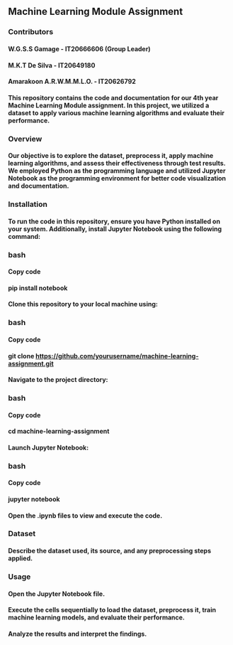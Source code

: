 ## Machine Learning Module Assignment
### Contributors
#### W.G.S.S Gamage -           IT20666606 (Group Leader)
#### M.K.T De Silva   -           IT20649180
#### Amarakoon A.R.W.M.M.L.O. -   IT20626792 
#### This repository contains the code and documentation for our 4th year Machine Learning Module assignment. In this project, we utilized a dataset to apply various machine learning algorithms and evaluate their performance.

### Overview
#### Our objective is to explore the dataset, preprocess it, apply machine learning algorithms, and assess their effectiveness through test results. We employed Python as the programming language and utilized Jupyter Notebook as the programming environment for better code visualization and documentation.

### Installation
#### To run the code in this repository, ensure you have Python installed on your system. Additionally, install Jupyter Notebook using the following command:

### bash
#### Copy code
#### pip install notebook
#### Clone this repository to your local machine using:

### bash
#### Copy code
#### git clone https://github.com/yourusername/machine-learning-assignment.git
#### Navigate to the project directory:

### bash
#### Copy code
#### cd machine-learning-assignment
#### Launch Jupyter Notebook:

### bash
#### Copy code
#### jupyter notebook
#### Open the .ipynb files to view and execute the code.

### Dataset
#### Describe the dataset used, its source, and any preprocessing steps applied.

### Usage
#### Open the Jupyter Notebook file.
#### Execute the cells sequentially to load the dataset, preprocess it, train machine learning models, and evaluate their performance.
#### Analyze the results and interpret the findings.

